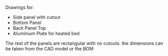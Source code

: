 
Drawings for:

- Side panel with cutout
- Bottom Panel
- Back Panel Top
- Aluminium Plate for heated bed

The rest of the panels are rectangular with no cutouts. the dimensions can be taken from the CAD model or the BOM
